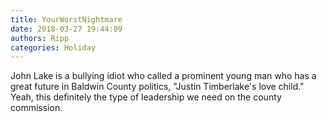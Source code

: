 ```yaml
---
title: YourWorstNightmare
date: 2018-03-27 19:44:09
authors: Ripp
categories: Holiday
---
```


 John Lake is a bullying idiot who called a prominent young man who has a great future in Baldwin County politics, "Justin Timberlake's love child." Yeah, this definitely the type of leadership we need on the county commission.